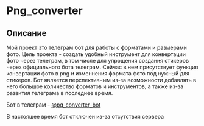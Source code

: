 # Png_converter

## Описание
Мой проект это телеграм бот для работы с форматами и размерами фото. 
Цель проекта - создать удобный инструмент для конвертации фото через телеграм, в том числе для упрощения создания стикеров через официального бота телеграм. Сейчас в нем присутствует функция конвертации фото в png и изменнения формата фото под нужный для стикеров. Бот является перспективным из-за возможности добавлять в него большое количество форматов и инструментов, а также из-за развития телеграма в последнее время.

Бот в телеграм - [@pg_converter_bot](http://t.me/pg_converter_bot)

В настоящее время бот отключен из-за отсутствия сервера
